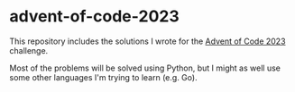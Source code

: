 # advent-of-code-2023

This repository includes the solutions I wrote for the [Advent of Code 2023](https://adventofcode.com/2023) challenge.

Most of the problems will be solved using Python, but I might as well use some other languages I'm trying to learn (e.g. Go).